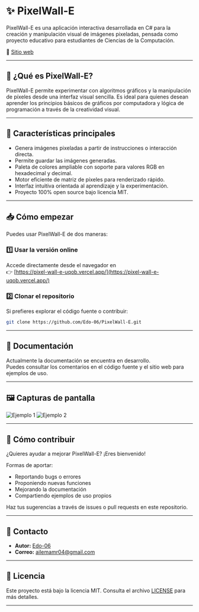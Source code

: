 # ✨ PixelWall-E

PixelWall-E es una aplicación interactiva desarrollada en C# para la creación y manipulación visual de imágenes pixeladas, pensada como proyecto educativo para estudiantes de Ciencias de la Computación.

🔗 [Sitio web](https://pixel-wall-e-uqob.vercel.app/)
<!-- Si tienes un README_EN, agrega el enlace aquí -->

---

## 🚀 ¿Qué es PixelWall-E?

PixelWall-E permite experimentar con algoritmos gráficos y la manipulación de píxeles desde una interfaz visual sencilla. Es ideal para quienes desean aprender los principios básicos de gráficos por computadora y lógica de programación a través de la creatividad visual.

---

## 📌 Características principales

- Genera imágenes pixeladas a partir de instrucciones o interacción directa.
- Permite guardar las imágenes generadas.
- Paleta de colores ampliable con soporte para valores RGB en hexadecimal y decimal.
- Motor eficiente de matriz de píxeles para renderizado rápido.
- Interfaz intuitiva orientada al aprendizaje y la experimentación.
- Proyecto 100% open source bajo licencia MIT.

---

## 📥 Cómo empezar

Puedes usar PixelWall-E de dos maneras:

### 1️⃣ Usar la versión online

Accede directamente desde el navegador en  
👉 [https://pixel-wall-e-uqob.vercel.app/](https://pixel-wall-e-uqob.vercel.app/)

### 2️⃣ Clonar el repositorio

Si prefieres explorar el código fuente o contribuir:

```sh
git clone https://github.com/Edo-06/PixelWall-E.git
```

---

## 📖 Documentación

Actualmente la documentación se encuentra en desarrollo.  
Puedes consultar los comentarios en el código fuente y el sitio web para ejemplos de uso.

---

## 🖼️ Capturas de pantalla

<!-- Agrega aquí imágenes si las tienes -->
![Ejemplo 1](#)
![Ejemplo 2](#)

---

## 🤝 Cómo contribuir

¿Quieres ayudar a mejorar PixelWall-E? ¡Eres bienvenido!

Formas de aportar:

- Reportando bugs o errores
- Proponiendo nuevas funciones
- Mejorando la documentación
- Compartiendo ejemplos de uso propios

Haz tus sugerencias a través de issues o pull requests en este repositorio.

---

## 💬 Contacto

- **Autor:** [Edo-06](https://github.com/Edo-06)
- **Correo:** ailemamr04@gmail.com

---

## 📝 Licencia

Este proyecto está bajo la licencia MIT. Consulta el archivo [LICENSE](LICENSE) para más detalles.

---
